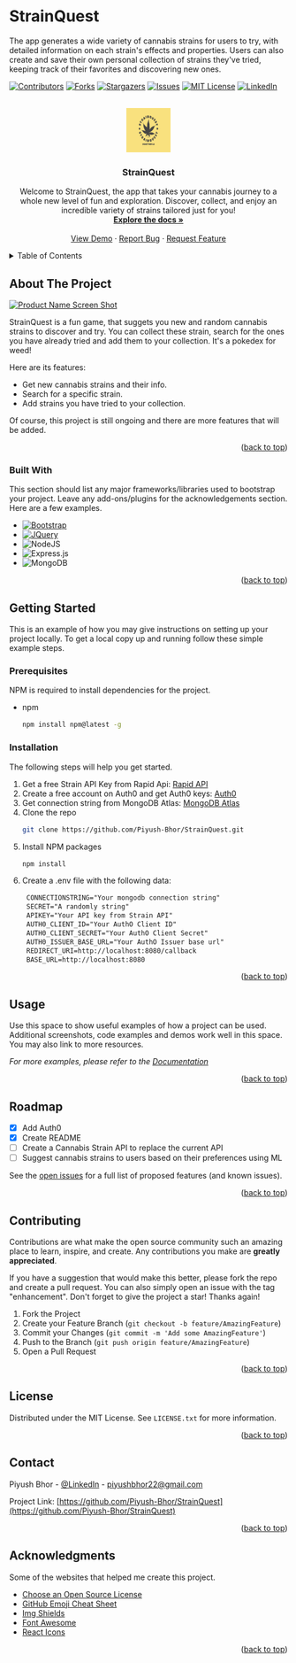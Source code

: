 # StrainQuest

The app generates a wide variety of cannabis strains for users to try, with detailed information on each strain's effects and properties. Users can also create and save their own personal collection of strains they've tried, keeping track of their favorites and discovering new ones.

<!-- Improved compatibility of back to top link: See: https://github.com/Piyush-Bhor/StrainQuest/pull/73 -->

<a name="readme-top"></a>

<!--
*** Thanks for checking out the Best-README-Template. If you have a suggestion
*** that would make this better, please fork the repo and create a pull request
*** or simply open an issue with the tag "enhancement".
*** Don't forget to give the project a star!
*** Thanks again! Now go create something AMAZING! :D
-->

<!-- PROJECT SHIELDS -->
<!--
*** I'm using markdown "reference style" links for readability.
*** Reference links are enclosed in brackets [ ] instead of parentheses ( ).
*** See the bottom of this document for the declaration of the reference variables
*** for contributors-url, forks-url, etc. This is an optional, concise syntax you may use.
*** https://www.markdownguide.org/basic-syntax/#reference-style-links
-->

[![Contributors][contributors-shield]][contributors-url]
[![Forks][forks-shield]][forks-url]
[![Stargazers][stars-shield]][stars-url]
[![Issues][issues-shield]][issues-url]
[![MIT License][license-shield]][license-url]
[![LinkedIn][linkedin-shield]][linkedin-url]

<!-- PROJECT LOGO -->
<br />
<div align="center">
  <a href="https://github.com/Piyush-Bhor/StrainQuest/tree/master">
    <img src="public/images/logo-color.png" alt="Logo" width="80" height="80">
  </a>

  <h3 align="center">StrainQuest</h3>

  <p align="center">
    Welcome to StrainQuest, the app that takes your cannabis journey to a whole new level of fun and exploration. Discover, collect, and enjoy an incredible variety of strains tailored just for you!
    <br />
    <a href="https://github.com/Piyush-Bhor/StrainQuest"><strong>Explore the docs »</strong></a>
    <br />
    <br />
    <a href="https://github.com/Piyush-Bhor/StrainQuest">View Demo</a>
    ·
    <a href="https://github.com/Piyush-Bhor/StrainQuest/issues">Report Bug</a>
    ·
    <a href="https://github.com/Piyush-Bhor/StrainQuest/issues">Request Feature</a>
  </p>
</div>

<!-- TABLE OF CONTENTS -->
<details>
  <summary>Table of Contents</summary>
  <ol>
    <li>
      <a href="#about-the-project">About The Project</a>
      <ul>
        <li><a href="#built-with">Built With</a></li>
      </ul>
    </li>
    <li>
      <a href="#getting-started">Getting Started</a>
      <ul>
        <li><a href="#prerequisites">Prerequisites</a></li>
        <li><a href="#installation">Installation</a></li>
      </ul>
    </li>
    <li><a href="#usage">Usage</a></li>
    <li><a href="#roadmap">Roadmap</a></li>
    <li><a href="#contributing">Contributing</a></li>
    <li><a href="#license">License</a></li>
    <li><a href="#contact">Contact</a></li>
    <li><a href="#acknowledgments">Acknowledgments</a></li>
  </ol>
</details>

<!-- ABOUT THE PROJECT -->

## About The Project

[![Product Name Screen Shot][product-screenshot]](https://github.com/[username]/[reponame]/blob/[branch]/image.jpg?raw=true)

StrainQuest is a fun game, that suggets you new and random cannabis strains to discover and try. You can collect these strain, search for the ones you have already tried and add them to your collection. It's a pokedex for weed!

Here are its features:

- Get new cannabis strains and their info.
- Search for a specific strain.
- Add strains you have tried to your collection.

Of course, this project is still ongoing and there are more features that will be added.

<p align="right">(<a href="#readme-top">back to top</a>)</p>

### Built With

This section should list any major frameworks/libraries used to bootstrap your project. Leave any add-ons/plugins for the acknowledgements section. Here are a few examples.

- [![Bootstrap][Bootstrap.com]][Bootstrap-url]
- [![JQuery][JQuery.com]][JQuery-url]
- ![NodeJS](https://img.shields.io/badge/node.js-6DA55F?style=for-the-badge&logo=node.js&logoColor=white)
- ![Express.js](https://img.shields.io/badge/express.js-%23404d59.svg?style=for-the-badge&logo=express&logoColor=%2361DAFB)
- ![MongoDB](https://img.shields.io/badge/MongoDB-%234ea94b.svg?style=for-the-badge&logo=mongodb&logoColor=white)

<p align="right">(<a href="#readme-top">back to top</a>)</p>

<!-- GETTING STARTED -->

## Getting Started

This is an example of how you may give instructions on setting up your project locally.
To get a local copy up and running follow these simple example steps.

### Prerequisites

NPM is required to install dependencies for the project.

- npm
  ```sh
  npm install npm@latest -g
  ```

### Installation

The following steps will help you get started.

1. Get a free Strain API Key from Rapid Api: [Rapid API](https://rapidapi.com/raygorodskij/api/Strain/)
2. Create a free account on Auth0 and get Auth0 keys: [Auth0](https://auth0.com/)
3. Get connection string from MongoDB Atlas: [MongoDB Atlas](https://www.mongodb.com/)
4. Clone the repo
   ```sh
   git clone https://github.com/Piyush-Bhor/StrainQuest.git
   ```
5. Install NPM packages
   ```sh
   npm install
   ```
6. Create a .env file with the following data:
   ```
    CONNECTIONSTRING="Your mongodb connection string"
    SECRET="A randomly string"
    APIKEY="Your API key from Strain API"
    AUTH0_CLIENT_ID="Your AuthO Client ID"
    AUTH0_CLIENT_SECRET="Your AuthO Client Secret"
    AUTH0_ISSUER_BASE_URL="Your AuthO Issuer base url"
    REDIRECT_URI=http://localhost:8080/callback
    BASE_URL=http://localhost:8080
   ```

<p align="right">(<a href="#readme-top">back to top</a>)</p>

<!-- USAGE EXAMPLES -->

## Usage

Use this space to show useful examples of how a project can be used. Additional screenshots, code examples and demos work well in this space. You may also link to more resources.

_For more examples, please refer to the [Documentation](https://example.com)_

<p align="right">(<a href="#readme-top">back to top</a>)</p>

<!-- ROADMAP -->

## Roadmap

- [x] Add Auth0
- [x] Create README
- [ ] Create a Cannabis Strain API to replace the current API
- [ ] Suggest cannabis strains to users based on their preferences using ML

See the [open issues](https://github.com/Piyush-Bhor/StrainQuest/issues) for a full list of proposed features (and known issues).

<p align="right">(<a href="#readme-top">back to top</a>)</p>

<!-- CONTRIBUTING -->

## Contributing

Contributions are what make the open source community such an amazing place to learn, inspire, and create. Any contributions you make are **greatly appreciated**.

If you have a suggestion that would make this better, please fork the repo and create a pull request. You can also simply open an issue with the tag "enhancement".
Don't forget to give the project a star! Thanks again!

1. Fork the Project
2. Create your Feature Branch (`git checkout -b feature/AmazingFeature`)
3. Commit your Changes (`git commit -m 'Add some AmazingFeature'`)
4. Push to the Branch (`git push origin feature/AmazingFeature`)
5. Open a Pull Request

<p align="right">(<a href="#readme-top">back to top</a>)</p>

<!-- LICENSE -->

## License

Distributed under the MIT License. See `LICENSE.txt` for more information.

<p align="right">(<a href="#readme-top">back to top</a>)</p>

<!-- CONTACT -->

## Contact

Piyush Bhor - [@LinkedIn](https://www.linkedin.com/in/piyush-bhor-bb7394265/) - piyushbhor22@gmail.com

Project Link: [https://github.com/Piyush-Bhor/StrainQuest](https://github.com/Piyush-Bhor/StrainQuest)

<p align="right">(<a href="#readme-top">back to top</a>)</p>

<!-- ACKNOWLEDGMENTS -->

## Acknowledgments

Some of the websites that helped me create this project.

- [Choose an Open Source License](https://choosealicense.com)
- [GitHub Emoji Cheat Sheet](https://www.webpagefx.com/tools/emoji-cheat-sheet)
- [Img Shields](https://shields.io)
- [Font Awesome](https://fontawesome.com)
- [React Icons](https://react-icons.github.io/react-icons/search)

<p align="right">(<a href="#readme-top">back to top</a>)</p>

<!-- MARKDOWN LINKS & IMAGES -->
<!-- https://www.markdownguide.org/basic-syntax/#reference-style-links -->

[contributors-shield]: https://img.shields.io/github/contributors/Piyush-Bhor/StrainQuest?style=for-the-badge
[contributors-url]: https://github.com/Piyush-Bhor/StrainQuest/graphs/contributors
[forks-shield]: https://img.shields.io/github/forks/Piyush-Bhor/StrainQuest.svg?style=for-the-badge
[forks-url]: https://github.com/Piyush-Bhor/StrainQuest/network/members
[stars-shield]: https://img.shields.io/github/stars/Piyush-Bhor/StrainQuest.svg?style=for-the-badge
[stars-url]: https://github.com/Piyush-Bhor/StrainQuest/stargazers
[issues-shield]: https://img.shields.io/github/issues/Piyush-Bhor/StrainQuest.svg?style=for-the-badge
[issues-url]: https://github.com/Piyush-Bhor/StrainQuest/issues
[license-shield]: https://img.shields.io/github/license/Piyush-Bhor/StrainQuest.svg?style=for-the-badge
[license-url]: https://github.com/Piyush-Bhor/StrainQuest/blob/master/LICENSE.txt
[linkedin-shield]: https://img.shields.io/badge/-LinkedIn-black.svg?style=for-the-badge&logo=linkedin&colorB=555
[linkedin-url]: https://linkedin.com/in/piyush-bhor-bb7394265/
[product-screenshot]: images/screenshot.png
[Bootstrap.com]: https://img.shields.io/badge/Bootstrap-563D7C?style=for-the-badge&logo=bootstrap&logoColor=white
[Bootstrap-url]: https://getbootstrap.com
[JQuery.com]: https://img.shields.io/badge/jQuery-0769AD?style=for-the-badge&logo=jquery&logoColor=white
[JQuery-url]: https://jquery.com
[product-screenshot]: public/images/main.png
